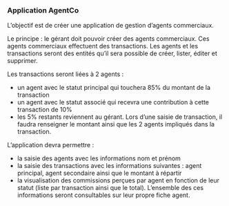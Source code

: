 ### Application AgentCo

L’objectif est de créer une application de gestion d’agents commerciaux.

Le principe : le gérant doit pouvoir créer des agents commerciaux. Ces agents commerciaux effectuent des transactions.
Les agents et les transactions seront des entités qu’il sera possible de créer, lister, éditer et supprimer.

Les transactions seront liées à 2 agents : 
- un agent avec le statut principal qui touchera 85% du montant de la transaction 
- un agent avec le statut associé qui recevra une contribution à cette transaction de 10%
- les 5% restants reviennent au gérant. 
Lors d’une saisie de transaction, il faudra renseigner le montant ainsi que les 2 agents impliqués dans la transaction.

L’application devra permettre : 
- la saisie des agents avec les informations nom et prénom
- la saisie des transactions avec les informations suivantes : agent principal, agent secondaire ainsi que le montant à répartir
- la visualisation des commissions perçues par agent en fonction de leur statut (liste par transaction ainsi que le total). L’ensemble des ces informations seront consultables sur leur propre fiche agent.  

